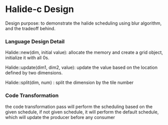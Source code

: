 # Halide-c Design 

Design purpose: to demonstrate the halide scheduling using blur algorithm, and the tradeoff behind.


### Language Design Detail 

Halide::new(dim, initial value): allocate the memory and create a grid object, initialize it with all 0s.

Halide::update(dim1, dim2, value): update the value based on the location defined by two dimensions.

Halide::split(dim, num) : split the dimension by the tile number


### Code Transformation
the code transformation pass will perform the scheduling based on the given schedule,
if not given schedule, it will perform the default schedule, which will update the producer before any consumer




